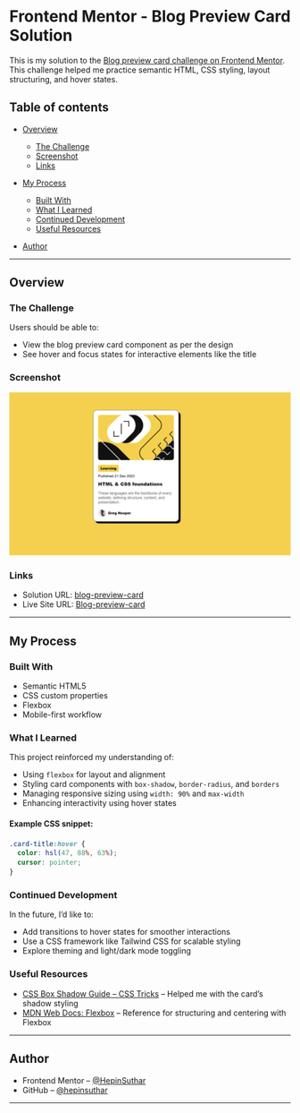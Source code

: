 # Frontend Mentor - Blog Preview Card Solution

This is my solution to the [Blog preview card challenge on Frontend Mentor](https://www.frontendmentor.io/challenges/blog-preview-card-ckPaj01IcS). This challenge helped me practice semantic HTML, CSS styling, layout structuring, and hover states.

## Table of contents

* [Overview](#overview)
  * [The Challenge](#the-challenge)
  * [Screenshot](#screenshot)
  * [Links](#links)
* [My Process](#my-process)

  * [Built With](#built-with)
  * [What I Learned](#what-i-learned)
  * [Continued Development](#continued-development)
  * [Useful Resources](#useful-resources)
* [Author](#author)

---

## Overview

### The Challenge

Users should be able to:

* View the blog preview card component as per the design
* See hover and focus states for interactive elements like the title

### Screenshot

![Blog Preview Card Screenshot](./preview.png)

### Links

* Solution URL: [blog-preview-card](https://www.frontendmentor.io/profile/hepinsuthar)
* Live Site URL: [Blog-preview-card](https://hepinsuthar.github.io/Blog-preview-card/)


---

## My Process

### Built With

* Semantic HTML5
* CSS custom properties
* Flexbox
* Mobile-first workflow

### What I Learned

This project reinforced my understanding of:

* Using `flexbox` for layout and alignment
* Styling card components with `box-shadow`, `border-radius`, and `borders`
* Managing responsive sizing using `width: 90%` and `max-width`
* Enhancing interactivity using hover states

#### Example CSS snippet:

```css
.card-title:hover {
  color: hsl(47, 88%, 63%);
  cursor: pointer;
}
```

### Continued Development

In the future, I’d like to:

* Add transitions to hover states for smoother interactions
* Use a CSS framework like Tailwind CSS for scalable styling
* Explore theming and light/dark mode toggling

### Useful Resources

* [CSS Box Shadow Guide – CSS Tricks](https://css-tricks.com/almanac/properties/b/box-shadow/) – Helped me with the card’s shadow styling
* [MDN Web Docs: Flexbox](https://developer.mozilla.org/en-US/docs/Web/CSS/flex) – Reference for structuring and centering with Flexbox

---

## Author

* Frontend Mentor – [@HepinSuthar](https://www.frontendmentor.io/home)
* GitHub – [@hepinsuthar](https://github.com/hepinsuthar)

---
